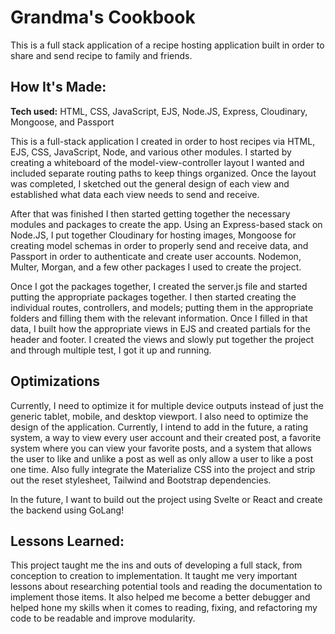 # Grandma's Cookbook 
This is a full stack application of a recipe hosting application built in order to share and send recipe to family and friends. 


## How It's Made:

**Tech used:** HTML, CSS, JavaScript, EJS, Node.JS, Express, Cloudinary, Mongoose, and Passport

This is a full-stack application I created in order to host recipes via HTML, EJS, CSS, JavaScript, Node, and various other modules. I started by creating a whiteboard of the model-view-controller layout I wanted and included separate routing paths to keep things organized. Once the layout was completed, I sketched out the general design of each view and established what data each view needs to send and receive.

After that was finished I then started getting together the necessary modules and packages to create the app. Using an Express-based stack on Node.JS, I put together Cloudinary for hosting images, Mongoose for creating model schemas in order to properly send and receive data, and Passport in order to authenticate and create user accounts. Nodemon, Multer, Morgan, and a few other packages I used to create the project.

Once I got the packages together, I created the server.js file and started putting the appropriate packages together. I then started creating the individual routes, controllers, and models; putting them in the appropriate folders and filling them with the relevant information. Once I filled in that data, I built how the appropriate views in EJS and created partials for the header and footer. I created the views and slowly put together the project and through multiple test, I got it up and running.

## Optimizations

Currently, I need to optimize it for multiple device outputs instead of just the generic tablet, mobile, and desktop viewport. I also need to optimize the design of the application. Currently, I intend to add in the future, a rating system, a way to view every user account and their created post, a favorite system where you can view your favorite posts, and a system that allows the user to like and unlike a post as well as only allow a user to like a post one time. Also fully integrate the Materialize CSS into the project and strip out the reset stylesheet, Tailwind and Bootstrap dependencies.

In the future, I want to build out the project using Svelte or React and create the backend using GoLang!

## Lessons Learned:

This project taught me the ins and outs of developing a full stack, from conception to creation to implementation. It taught me very important lessons about researching potential tools and reading the documentation to implement those items. It also helped me become a better debugger and helped hone my skills when it comes to reading, fixing, and refactoring my code to be readable and improve modularity.





